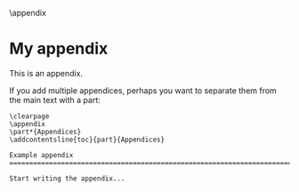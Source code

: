 \appendix

My appendix
===============================================================================

This is an appendix.

If you add multiple appendices, perhaps you want to separate them from the main text with a part:

    \clearpage
    \appendix
    \part*{Appendices}
    \addcontentsline{toc}{part}{Appendices}
    
    Example appendix
    ===============================================================================
    
    Start writing the appendix...


